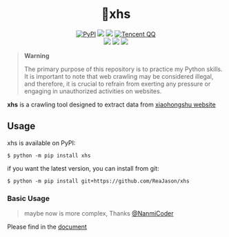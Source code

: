 <div align="center">

<h1 align="center">
🍰xhs
</h1>

[![PyPI](https://img.shields.io/pypi/v/xhs?label=xhs)](https://pypi.org/project/xhs/)
[![](https://static.pepy.tech/badge/xhs)](https://pepy.tech/project/xhs)
[![](https://img.shields.io/github/license/ReaJason/xhs)](https://github.com/ReaJason/xhs/blob/master/LICENSE)
[![Tencent QQ](https://img.shields.io/badge/QQ-668689006-%2312B7F5?logo=tencentqq&logoColor=white)](https://qm.qq.com/cgi-bin/qm/qr?k=ClAygjOnEiOotOGzu6yQ8ZhWekrArAXf&jump_from=webapi&authKey=Gje6CcffTA1untyXfv/Pitt4aXQ0m2I/4p0PeTaRYCueTgwM5NwT842miLW4zGL/)
<br /> [![](https://github.com/ReaJason/xhs/actions/workflows/doc.yml/badge.svg)](https://reajason.github.io/xhs/)
[![](https://github.com/ReaJason/xhs/actions/workflows/test.yml/badge.svg)](https://github.com/ReaJason/xhs/actions/workflows/test.yml)
[![](https://github.com/ReaJason/xhs/actions/workflows/pypi.yml/badge.svg)](https://github.com/ReaJason/xhs/actions/workflows/pypi.yml)

</div>

> **Warning**
>
> The primary purpose of this repository is to practice my Python skills. It is important to note that web crawling may
> be considered illegal, and therefore, it is crucial to refrain from exerting any pressure or engaging in unauthorized
> activities on websites.

**xhs** is a crawling tool designed to extract data from [xiaohongshu website](https://www.xiaohongshu.com/explore)

## Usage

xhs is available on PyPI:

```console
$ python -m pip install xhs
```

if you want the latest version, you can install from git:

```console
$ python -m pip install git+https://github.com/ReaJason/xhs
```

### Basic Usage

> maybe now is more complex, Thanks [@NanmiCoder](https://github.com/NanmiCoder)

Please find in the [document](https://reajason.github.io/xhs/basic)

